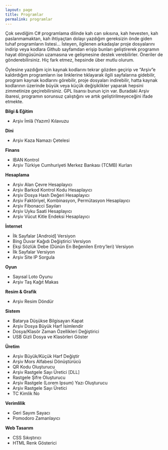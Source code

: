 ```yaml
---
layout: page
title: Programlar
permalink: programlar
---
```

Çok sevdiğim C# programlama dilinde kah can sıkısına, kah hevesten, kah paslanmamaktan, kah ihtiyaçtan dolayı yazdığım gereksizin önde giden tuhaf programların listesi… İsteyen, ilgilenen arkadaşlar proje dosyalarını indirip veya kodlara Github sayfamdan erişip bunları geliştirerek programın hayat döngüsünün uzamasına ve gelişmesine destek verebilirler. Öneriler de gönderebilirsiniz. Hiç fark etmez, hepsinde über mutlu olurum.

Öylesine yazdığım için kaynak kodlarını tekrar gözden geçirip ve “Arşiv”e kaldırdığım programların ise linklerine tıklayarak ilgili sayfalarına gidebilir, program kaynak kodlarını görebilir, proje dosyaları indirebilir, hatta kaynak kodlarının üzerinde büyük veya küçük değişiklikler yaparak hepsini zimmetinize geçirebilirsiniz. GPL lisansı bunun için var. Buradaki Arşiv ibaresi, programın sorunsuz çalıştığını ve artık geliştirilmeyeceğini ifade etmekte.

**Bilgi & Eğitim**

* Arşiv İmlâ (Yazım) Kılavuzu
 
**Dini**

* Arşiv Kaza Namazı Çetelesi

**Finans**

* IBAN Kontrol
* Arşiv Türkiye Cumhuriyeti Merkez Bankası (TCMB) Kurları

**Hesaplama**

* Arşiv Alan Çevre Hesaplayıcı
* Arşiv Barkod Kontrol Kodu Hesaplayıcı
* Arşiv Dosya Hash Değeri Hesaplayıcı
* Arşiv Faktöriyel, Kombinasyon, Permütasyon Hesaplayıcı
* Arşiv Fibonacci Sayıları
* Arşiv Uyku Saati Hesaplayıcı
* Arşiv Vücut Kitle Endeksi Hesaplayıcı

**İnternet**

* İlk Sayfalar [Android] Versiyon
* Bing Duvar Kağıdı Değiştirici Versiyon
* Ekşi Sözlük Debe (Dünün En Beğenilen Entry’leri)  Versiyon
* İlk Sayfalar Versiyon
* Arşiv Site IP Sorgula

**Oyun**
* Sayısal Loto Oyunu
* Arşiv Taş Kağıt Makas
 
**Resim & Grafik**
* Arşiv Resim Döndür

**Sistem**
* Batarya Düşükse Bilgisayarı Kapat
* Arşiv Dosya Büyük Harf İsimlendir
* Dosya/Klasör Zaman Özellikleri Değiştirici
* USB Gizli Dosya ve Klasörleri Göster

**Üretim**
* Arşiv Büyük/Küçük Harf Değiştir
* Arşiv Mors Alfabesi Dönüştürücü
* QR Kodu Oluşturucu
* Arşiv Rastgele Sayı Üretici [DLL]
* Rastgele Şifre Oluşturucu
* Arşiv Rastgele (Lorem Ipsum) Yazı Oluşturucu
* Arşiv Rastgele Sayı Üretici
* TC Kimlik No

**Verimlilik**
* Geri Sayım Sayacı
* Pomodoro Zamanlayıcı

**Web Tasarım**
* CSS Sıkıştırıcı
* HTML Renk Gösterici